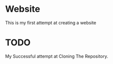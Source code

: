# Website
This is my first attempt at creating a website

# TODO
My Successful attempt at Cloning The Repository. 